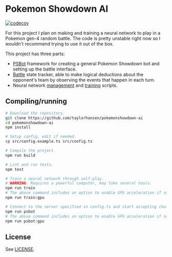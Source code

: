 # Pokemon Showdown AI

[![codecov](https://codecov.io/gh/taylorhansen/pokemonshowdown-ai/branch/main/graph/badge.svg?token=qRdGD5oRzd)](https://codecov.io/gh/taylorhansen/pokemonshowdown-ai)

For this project I plan on making and training a neural network to play in a
Pokemon gen-4 random battle. The code is pretty unstable right now so I wouldn't
recommend trying to use it out of the box.

This project has three parts:

-   [PSBot](/src/psbot) framework for creating a general Pokemon Showdown bot
    and setting up the battle interface.
-   [Battle](/src/psbot/handlers/battle) state tracker, able to make logical
    deductions about the opponent's team by observing the events that happen in
    each turn.
-   Neural network [management](/src/psbot/handlers/battle/ai) and
    [training](/src/train) scripts.

## Compiling/running

```sh
# Download the repository.
git clone https://github.com/taylorhansen/pokemonshowdown-ai
cd pokemonshowdown-ai
npm install

# Setup config, edit if needed.
cp src/config.example.ts src/config.ts

# Compile the project.
npm run build

# Lint and run tests.
npm test

# Train a neural network through self-play.
# WARNING: Requires a powerful computer, may take several hours.
npm run train
# The above command includes an option to enable GPU acceleration if supported:
npm run train:gpu

# Connect to the server specified in config.ts and start accepting challenges.
npm run psbot
# The above command includes an option to enable GPU acceleration if supported:
npm run psbot:gpu
```

## License

See [LICENSE](/LICENSE).
